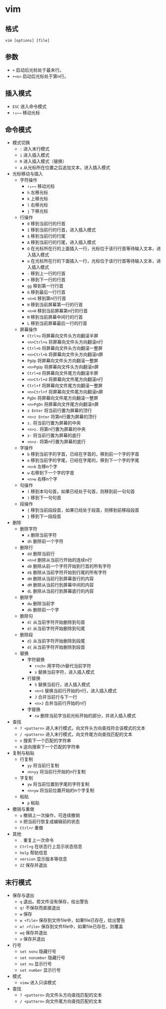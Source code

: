 # vim

## 格式
`vim [options] [file]`

## 参数
- `+` 启动后光标处于最末行。
- `+<n>` 启动后光标处于第n行。

## 插入模式
- `ESC` 进入命令模式
- `↑↓←→` 移动光标

## 命令模式
- 模式切换
    - `:`   进入末行模式
    - `i`   进入插入模式
    - `R`   进入插入模式（替换）
    - `a`   从光标所在位置之后追加文本，进入插入模式
- 光标移动与插入
    - 字符操作
        - `↑↓←→`    移动光标
        - `h`   左移光标
        - `k`   上移光标
        - `l`   右移光标
        - `j`   下移光标
    - 行操作
         - `0`   移到当前行的行首
         - `I`   移到当前行的行首，进入插入模式
         - `$`   移到当前行的行尾
         - `A`   移到当前行的行尾，进入插入模式
         - `O`   在光标所在行的上面插入一行，光标位于该行行首等待输入文本，进入插入模式
         - `o`   在光标所在行的下面插入一行，光标位于该行行首等待输入文本，进入插入模式
         - `-`   移到上一行的行首
         - `+`   移到下一行的行首
         - `gg` 移到第一行行首 
         - `G`   移到最后一行行首
         - `<n>G`   移到第n行行首
         - `H`   移到当前屏幕第一行的行首
         - `<n>H`   移到当前屏幕第n行的行首
         - `M`   移到当前屏幕中间行的行首
         - `L`   移到当前屏幕最后一行的行首
    - 屏幕操作
        - `Ctrl+u`   将屏幕向文件头方向翻滚半屏
        - `<n>Ctrl+u`   将屏幕向文件头方向翻滚n行
        - `Ctrl+b`   将屏幕向文件头方向翻滚一整屏
        - `<n>Ctrl+b`   将屏幕向文件头方向翻滚n屏
        - `PgUp`   将屏幕向文件头方向翻滚一整屏
        - `<n>PgUp`   将屏幕向文件头方向翻滚n屏
        - `Ctrl+d`   将屏幕向文件尾方向翻滚半屏
        - `<n>Ctrl+d`   将屏幕向文件尾方向翻滚n行
        - `Ctrl+f`   将屏幕向文件尾方向翻滚一整屏
        - `<n>Ctrl+f`   将屏幕向文件尾方向翻滚n屏
        - `PgDn`   将屏幕向文件尾方向翻滚一整屏
        - `<n>PgDn`   将屏幕向文件尾方向翻滚n屏
        - `z Enter`   将当前行置为屏幕的顶行
        - `<n>z Enter`   将第n行置为屏幕的顶行
        - `z.`   将当前行置为屏幕的中央
        - `<n>z.`   将第n行置为屏幕的中央
        - `z-`   将当前行置为屏幕的底行
        - `<n>z-`   将第n行置为屏幕的底行
    - 字操作
        - `b`   移到当前字的字首，已经在字首的，移到前一个字的字首
        - `e`   移到当前字的字尾，已经在字尾的，移到下一个字的字尾
        - `<n>b`   左移n个字
        - `w`   右移到下一个字的字首
        - `<n>w`   右移n个字
    - 句操作
        - `(`   移到本句句首，如果已经处于句首，则移到前一句句首
        - `)`   移到下一句句首
    - 段操作
        - `{`   移到当前段段首，如果已经处于段首，则移到前移段段首
        - `}`   移到下一段段首
- 删除
    - 删除字符
        - `x`   删除当前字符
        - `dh`   删除前一个字符
    - 删除行
        - `dd`   删除当前行
        - `<n>d`   删除从当前行开始的连续n行
        - `d0`   删除从前一个字符开始到行首的所有字符
        - `d$`   删除从当前字符开始到行尾的所有字符
        - `dH`   删除从当前行到屏幕首行的内容
        - `dM`   删除从当前行到屏幕中间的内容
        - `dL`   删除从当前行到屏幕底行的内容
    - 删除字
        - `dw`   删除当前字
        - `db`   删除前一个字
    - 删除句
        - `d(`   从当前字符开始删除到句首
        - `d)`   从当前字符开始删除到句尾
    - 删除段
        - `d}`   从当前字符开始删除到段尾
        - `d{`   从当前字符开始删除到段首
    - 替换
        - 字符替换
            - `r<ch>`   用字符ch替代当前字符
            - `s`   替换当前字符，进入插入模式
        - 行替换
            - `S`   替换当前行，进入插入模式
            - `<n>S`   替换当前行开始的n行，进入插入模式
            - `J`   合并当前行与下一行
            - `<n>J`   合并当前行开始的n行
        - 字替换
            - `cw`   删除当前字当前光标开始的部分，并进入插入模式
- 查找
    - `? <pattern>`   进入末行模式，向文件头方向查找符合该模式的文本
    - `/ <pattern>`   进入末行模式，向文件尾方向查找匹配的文本
    - `n`   搜索下一个匹配的字符串
    - `N`   逆向搜索下一个匹配的字符串
- 复制与粘贴
    - 行复制
        - `yy`   将当前行复制
        - `<n>yy`   将当前行开始的n行复制
    - 字复制
        - `yw`   将当前位置到字尾的字符复制
        - `<n>yw`   将当前位置开始的n个字复制
    - 粘贴
        - `p`   粘贴
- 撤销与重做
    - `u`   撤销上一次操作，可连续撤销
    - `U`   把当前行恢复成编辑前的状态
    - `Ctrl+r`   重做
- 其他
    - `.`   重复上一次命令
    - `Ctrl+g`   在状态行上显示状态信息
    - `help`   帮助信息
    - `version`   显示版本等信息
    - `ZZ`   保存并退出

## 末行模式
- 保存与退出
    - `q`   退出。若文件没有保存，给出警告
    - `q!`   不保存而直接退出
    - `w`   保存
    - `w <file>`   保存到文件file中，如果file已存在，给出警告
    - `w! <file>`   保存到文件file中，如果file已存在，则覆盖
    - `wq`   保存并退出
    - `x`   保存并退出
- 行号
    - `set nonu`   隐藏行号
    - `set nonumber`   隐藏行号
    - `set nu`   显示行号
    - `set number`   显示行号
- 模式
    - `view`   进入只读模式
- 查找
    - `? <pattern>`   向文件头方向查找匹配的文本
    - `/ <pattern>`   向文件尾方向查找匹配的文本
